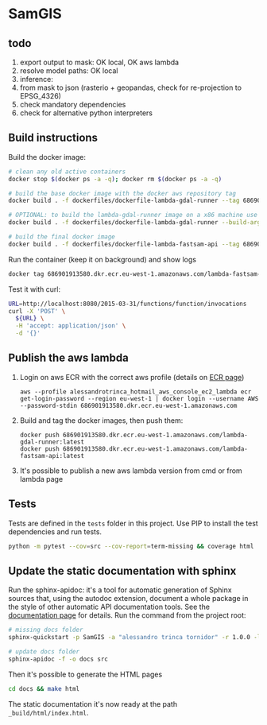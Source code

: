 # SamGIS

## todo

1. export output to mask: OK local, OK aws lambda
2. resolve model paths: OK local
3. inference: 
4. from mask to json (rasterio + geopandas, check for re-projection to EPSG_4326)
5. check mandatory dependencies
6. check for alternative python interpreters

## Build instructions

Build the docker image:

```bash
# clean any old active containers
docker stop $(docker ps -a -q); docker rm $(docker ps -a -q)

# build the base docker image with the docker aws repository tag
docker build . -f dockerfiles/dockerfile-lambda-gdal-runner --tag 686901913580.dkr.ecr.eu-west-1.amazonaws.com/lambda-gdal-runner

# OPTIONAL: to build the lambda-gdal-runner image on a x86 machine use the build arg `RIE="https://github.com/aws/aws-lambda-runtime-interface-emulator/releases/latest/download/aws-lambda-rie"`:
docker build . -f dockerfiles/dockerfile-lambda-gdal-runner --build-arg RIE="https://github.com/aws/aws-lambda-runtime-interface-emulator/releases/latest/download/aws-lambda-rie" --tag 686901913580.dkr.ecr.eu-west-1.amazonaws.com/lambda-gdal-runner --progress=plain

# build the final docker image
docker build . -f dockerfiles/dockerfile-lambda-fastsam-api --tag 686901913580.dkr.ecr.eu-west-1.amazonaws.com/lambda-fastsam-api
```

Run the container (keep it on background) and show logs

```bash
docker tag 686901913580.dkr.ecr.eu-west-1.amazonaws.com/lambda-fastsam-api:latest lambda-fastsam-api;docker run  -d --name lambda-fastsam-api -p 8080:8080 lambda-fastsam-api; docker logs -f lambda-fastsam-api
```

Test it with curl:

```bash
URL=http://localhost:8080/2015-03-31/functions/function/invocations
curl -X 'POST' \
  ${URL} \
  -H 'accept: application/json' \
  -d '{}'
```

## Publish the aws lambda
1. Login on aws ECR with the correct aws profile (details on [ECR page](https://eu-west-1.console.aws.amazon.com/ecr/repositories/private/686901913580/surferdtm-prediction-api?region=eu-west-1))
    ```
    aws --profile alessandrotrinca_hotmail_aws_console_ec2_lambda ecr get-login-password --region eu-west-1 | docker login --username AWS --password-stdin 686901913580.dkr.ecr.eu-west-1.amazonaws.com
    ```
2. Build and tag the docker images, then push them:
    ```
    docker push 686901913580.dkr.ecr.eu-west-1.amazonaws.com/lambda-gdal-runner:latest
    docker push 686901913580.dkr.ecr.eu-west-1.amazonaws.com/lambda-fastsam-api:latest
    ```
3. It's possible to publish a new aws lambda version from cmd or from lambda page


## Tests

Tests are defined in the `tests` folder in this project. Use PIP to install the test dependencies and run tests.

```bash
python -m pytest --cov=src --cov-report=term-missing && coverage html
```

## Update the static documentation with sphinx

Run the sphinx-apidoc: it's a tool for automatic generation of Sphinx sources that, using the autodoc
extension, document a whole package in the style of other automatic API documentation tools. See the 
[documentation page](https://www.sphinx-doc.org/en/master/man/sphinx-apidoc.html) for details.
Run the command from the project root:

```bash
# missing docs folder
sphinx-quickstart -p SamGIS -a "alessandro trinca tornidor" -r 1.0.0 -l python --master index

# update docs folder
sphinx-apidoc -f -o docs src
```

Then it's possible to generate the HTML pages 
```bash
cd docs && make html
```

The static documentation it's now ready at the path `_build/html/index.html`.

